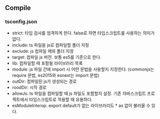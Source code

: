 ## Compile

### tsconfig.json

- strict: 타입 검사를 엄격하게 한다. false로 하면 타입스크립트를 사용하는 의미가 없다.
- include: ts 파일을 js로 컴파일할 폴더 지정
- exclude: js 컴파일 제외 폴더 지정
- target: 컴파일 js 버전. 보통 es5를 기준으로 한다.
- lib: 컴파일할 때 포함될 라이브러리 목록
- module: js 파일 간에 import 시 어떤 문법을 사용할지 지정한다. (commonjs는 require 문법, es2015와 esnext는 import 문법)
- outDir: 컴파일된 js가 생성되는 경로
- roodDir: 시작 경로
- allowJs: ts 파일을 컴파일할 때 js 파일도 포함할지 설정. 기존 자바스크립트 프로젝트에서 타입스크립트로 적용할 때 유용하다.
- esModuleInterop: export default가 없는 라이브러리도 \* as 없이 불러올 수 있다.
